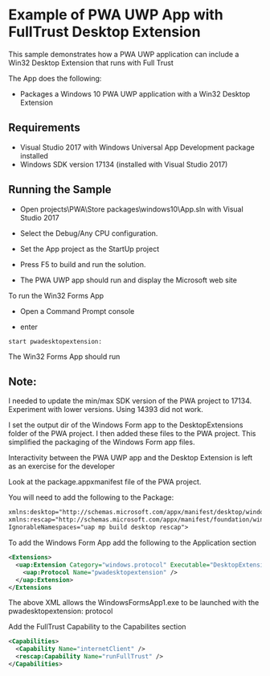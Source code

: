# Example of PWA UWP App with FullTrust Desktop Extension

This sample demonstrates how a PWA UWP application can include a Win32 Desktop Extension that runs with Full Trust

The App does the following:

* Packages a Windows 10 PWA UWP application with a Win32 Desktop Extension



## Requirements

* Visual Studio 2017 with Windows Universal App Development package installed
* Windows SDK version 17134 (installed with Visual Studio 2017) 

## Running the Sample

* Open projects\PWA\Store packages\windows10\App.sln with Visual Studio 2017

* Select the Debug/Any CPU configuration. 

* Set the App project as the StartUp project

* Press F5 to build and run the solution. 

* The PWA UWP app should run and display the Microsoft web site

To run the Win32 Forms App

* Open a Command Prompt console

* enter 

```console
start pwadesktopextension:
``` 

The Win32 Forms App should run

## Note:

I needed to update the min/max SDK version of the PWA project to 17134. Experiment with lower versions. Using 14393 did not work.

I set the output dir of the Windows Form app to the DesktopExtensions folder of the PWA project. I then added these files to the PWA project. 
This simplified the packaging of the Windows Form app files.

Interactivity between the PWA UWP app and the Desktop Extension is left as an exercise for the developer

Look at the package.appxmanifest file of the PWA project. 

You will need to add the following to the Package:

```xml
xmlns:desktop="http://schemas.microsoft.com/appx/manifest/desktop/windows10" 
xmlns:rescap="http://schemas.microsoft.com/appx/manifest/foundation/windows10/restrictedcapabilities" 
IgnorableNamespaces="uap mp build desktop rescap">
```

To add the Windows Form App add the following to the Application section

```xml
<Extensions>
  <uap:Extension Category="windows.protocol" Executable="DesktopExtensions/WindowsFormsApp1.exe" EntryPoint="Windows.FullTrustApplication">
    <uap:Protocol Name="pwadesktopextension" />
  </uap:Extension>
</Extensions
```

The above XML allows the WindowsFormsApp1.exe to be launched with the pwadesktopextension: protocol

Add the FullTrust Capability to the Capabilites section
```xml
<Capabilities>
  <Capability Name="internetClient" />
  <rescap:Capability Name="runFullTrust" />
</Capabilities>
```

